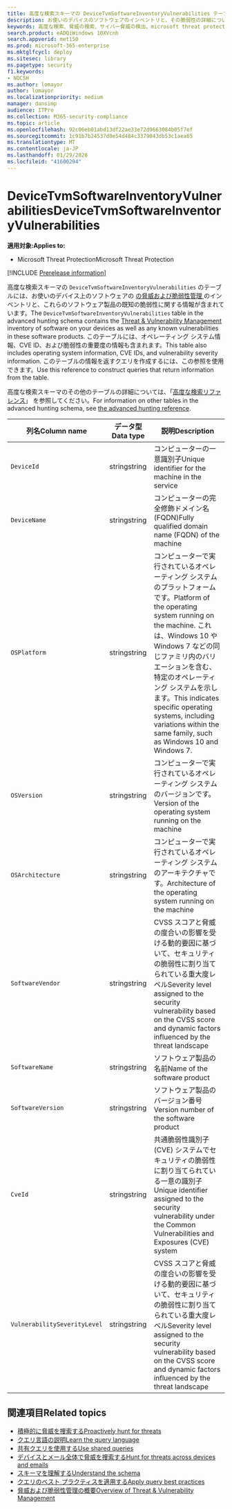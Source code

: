 ```yaml
---
title: 高度な検索スキーマの DeviceTvmSoftwareInventoryVulnerabilities テーブル
description: お使いのデバイスのソフトウェアのインベントリと、その脆弱性の詳細については、高度な検索スキーマの DeviceTvmSoftwareInventoryVulnerabilities テーブルを参照してください。
keywords: 高度な検索、脅威の検索、サイバー脅威の検出、microsoft threat protection、microsoft 365、mtp、m365、search、query、テレメトリ、スキーマ参照、kusto、table、column、data type、description、threat & 脆弱性管理、TVM、device management、software、inventory、脆弱性、CVE ID、OS DeviceTvmSoftwareInventoryVulnerabilities
search.product: eADQiWindows 10XVcnh
search.appverid: met150
ms.prod: microsoft-365-enterprise
ms.mktglfcycl: deploy
ms.sitesec: library
ms.pagetype: security
f1.keywords:
- NOCSH
ms.author: lomayor
author: lomayor
ms.localizationpriority: medium
manager: dansimp
audience: ITPro
ms.collection: M365-security-compliance
ms.topic: article
ms.openlocfilehash: 92c06eb01abd13df22ae33e72d9663084b05f7ef
ms.sourcegitcommit: 1c91b7b24537d0e54d484c3379043db53c1aea65
ms.translationtype: MT
ms.contentlocale: ja-JP
ms.lasthandoff: 01/29/2020
ms.locfileid: "41600294"
---
```

# <a name="devicetvmsoftwareinventoryvulnerabilities"></a><span data-ttu-id="4c18e-104">DeviceTvmSoftwareInventoryVulnerabilities</span><span class="sxs-lookup"><span data-stu-id="4c18e-104">DeviceTvmSoftwareInventoryVulnerabilities</span></span>

<span data-ttu-id="4c18e-105">**適用対象:**</span><span class="sxs-lookup"><span data-stu-id="4c18e-105">**Applies to:**</span></span>
- <span data-ttu-id="4c18e-106">Microsoft Threat Protection</span><span class="sxs-lookup"><span data-stu-id="4c18e-106">Microsoft Threat Protection</span></span>

[!INCLUDE [Prerelease information](../includes/prerelease.md)]

<span data-ttu-id="4c18e-107">高度な検索スキーマの `DeviceTvmSoftwareInventoryVulnerabilities` のテーブルには、お使いのデバイス上のソフトウェアの [ の脅威および脆弱性管理 ](https://docs.microsoft.com/windows/security/threat-protection/microsoft-defender-atp/next-gen-threat-and-vuln-mgt) のインベントリと、これらのソフトウェア製品の既知の脆弱性に関する情報が含まれています。</span><span class="sxs-lookup"><span data-stu-id="4c18e-107">The `DeviceTvmSoftwareInventoryVulnerabilities` table in the advanced hunting schema contains the [Threat & Vulnerability Management](https://docs.microsoft.com/windows/security/threat-protection/microsoft-defender-atp/next-gen-threat-and-vuln-mgt) inventory of software on your devices as well as any known vulnerabilities in these software products.</span></span> <span data-ttu-id="4c18e-108">このテーブルには、オペレーティング システム情報、CVE ID、および脆弱性の重要度の情報も含まれます。</span><span class="sxs-lookup"><span data-stu-id="4c18e-108">This table also includes operating system information, CVE IDs, and vulnerability severity information.</span></span> <span data-ttu-id="4c18e-109">このテーブルの情報を返すクエリを作成するには、この参照を使用できます。</span><span class="sxs-lookup"><span data-stu-id="4c18e-109">Use this reference to construct queries that return information from the table.</span></span>

<span data-ttu-id="4c18e-110">高度な検索スキーマのその他のテーブルの詳細については、「[高度な検索リファレンス](advanced-hunting-schema-tables.md)」 を参照してください。</span><span class="sxs-lookup"><span data-stu-id="4c18e-110">For information on other tables in the advanced hunting schema, see [the advanced hunting reference](advanced-hunting-schema-tables.md).</span></span>

| <span data-ttu-id="4c18e-111">列名</span><span class="sxs-lookup"><span data-stu-id="4c18e-111">Column name</span></span> | <span data-ttu-id="4c18e-112">データ型</span><span class="sxs-lookup"><span data-stu-id="4c18e-112">Data type</span></span> | <span data-ttu-id="4c18e-113">説明</span><span class="sxs-lookup"><span data-stu-id="4c18e-113">Description</span></span> |
|-------------|-----------|-------------|
| `DeviceId` | <span data-ttu-id="4c18e-114">string</span><span class="sxs-lookup"><span data-stu-id="4c18e-114">string</span></span> | <span data-ttu-id="4c18e-115">コンピューターの一意識別子</span><span class="sxs-lookup"><span data-stu-id="4c18e-115">Unique identifier for the machine in the service</span></span> |
| `DeviceName` | <span data-ttu-id="4c18e-116">string</span><span class="sxs-lookup"><span data-stu-id="4c18e-116">string</span></span> | <span data-ttu-id="4c18e-117">コンピューターの完全修飾ドメイン名 (FQDN)</span><span class="sxs-lookup"><span data-stu-id="4c18e-117">Fully qualified domain name (FQDN) of the machine</span></span> |
| `OSPlatform` | <span data-ttu-id="4c18e-118">string</span><span class="sxs-lookup"><span data-stu-id="4c18e-118">string</span></span> | <span data-ttu-id="4c18e-119">コンピューターで実行されているオペレーティング システムのプラットフォームです。</span><span class="sxs-lookup"><span data-stu-id="4c18e-119">Platform of the operating system running on the machine.</span></span> <span data-ttu-id="4c18e-120">これは、Windows 10 や Windows 7 などの同じファミリ内のバリエーションを含む、特定のオペレーティング システムを示します。</span><span class="sxs-lookup"><span data-stu-id="4c18e-120">This indicates specific operating systems, including variations within the same family, such as Windows 10 and Windows 7.</span></span> |
| `OSVersion` | <span data-ttu-id="4c18e-121">string</span><span class="sxs-lookup"><span data-stu-id="4c18e-121">string</span></span> | <span data-ttu-id="4c18e-122">コンピューターで実行されているオペレーティング システムのバージョンです。</span><span class="sxs-lookup"><span data-stu-id="4c18e-122">Version of the operating system running on the machine</span></span> |
| `OSArchitecture` | <span data-ttu-id="4c18e-123">string</span><span class="sxs-lookup"><span data-stu-id="4c18e-123">string</span></span> | <span data-ttu-id="4c18e-124">コンピューターで実行されているオペレーティング システムのアーキテクチャです。</span><span class="sxs-lookup"><span data-stu-id="4c18e-124">Architecture of the operating system running on the machine</span></span> |
| `SoftwareVendor` | <span data-ttu-id="4c18e-125">string</span><span class="sxs-lookup"><span data-stu-id="4c18e-125">string</span></span> | <span data-ttu-id="4c18e-126">CVSS スコアと脅威の度合いの影響を受ける動的要因に基づいて、セキュリティの脆弱性に割り当てられている重大度レベル</span><span class="sxs-lookup"><span data-stu-id="4c18e-126">Severity level assigned to the security vulnerability based on the CVSS score and dynamic factors influenced by the threat landscape</span></span> |
| `SoftwareName` | <span data-ttu-id="4c18e-127">string</span><span class="sxs-lookup"><span data-stu-id="4c18e-127">string</span></span> | <span data-ttu-id="4c18e-128">ソフトウェア製品の名前</span><span class="sxs-lookup"><span data-stu-id="4c18e-128">Name of the software product</span></span> |
| `SoftwareVersion` | <span data-ttu-id="4c18e-129">string</span><span class="sxs-lookup"><span data-stu-id="4c18e-129">string</span></span> | <span data-ttu-id="4c18e-130">ソフトウェア製品のバージョン番号</span><span class="sxs-lookup"><span data-stu-id="4c18e-130">Version number of the software product</span></span> |
| `CveId` | <span data-ttu-id="4c18e-131">string</span><span class="sxs-lookup"><span data-stu-id="4c18e-131">string</span></span> | <span data-ttu-id="4c18e-132">共通脆弱性識別子 (CVE) システムでセキュリティの脆弱性に割り当てられている一意の識別子 </span><span class="sxs-lookup"><span data-stu-id="4c18e-132">Unique identifier assigned to the security vulnerability under the Common Vulnerabilities and Exposures (CVE) system</span></span> |
| `VulnerabilitySeverityLevel` | <span data-ttu-id="4c18e-133">string</span><span class="sxs-lookup"><span data-stu-id="4c18e-133">string</span></span> | <span data-ttu-id="4c18e-134">CVSS スコアと脅威の度合いの影響を受ける動的要因に基づいて、セキュリティの脆弱性に割り当てられている重大度レベル</span><span class="sxs-lookup"><span data-stu-id="4c18e-134">Severity level assigned to the security vulnerability based on the CVSS score and dynamic factors influenced by the threat landscape</span></span> |



## <a name="related-topics"></a><span data-ttu-id="4c18e-135">関連項目</span><span class="sxs-lookup"><span data-stu-id="4c18e-135">Related topics</span></span>

- [<span data-ttu-id="4c18e-136">積極的に脅威を捜索する</span><span class="sxs-lookup"><span data-stu-id="4c18e-136">Proactively hunt for threats</span></span>](advanced-hunting-overview.md)
- [<span data-ttu-id="4c18e-137">クエリ言語の説明</span><span class="sxs-lookup"><span data-stu-id="4c18e-137">Learn the query language</span></span>](advanced-hunting-query-language.md)
- [<span data-ttu-id="4c18e-138">共有クエリを使用する</span><span class="sxs-lookup"><span data-stu-id="4c18e-138">Use shared queries</span></span>](advanced-hunting-shared-queries.md)
- [<span data-ttu-id="4c18e-139">デバイスとメール全体で脅威を捜索する</span><span class="sxs-lookup"><span data-stu-id="4c18e-139">Hunt for threats across devices and emails</span></span>](advanced-hunting-query-emails-devices.md)
- [<span data-ttu-id="4c18e-140">スキーマを理解する</span><span class="sxs-lookup"><span data-stu-id="4c18e-140">Understand the schema</span></span>](advanced-hunting-schema-tables.md)
- [<span data-ttu-id="4c18e-141">クエリのベスト プラクティスを適用する</span><span class="sxs-lookup"><span data-stu-id="4c18e-141">Apply query best practices</span></span>](advanced-hunting-best-practices.md)
- [<span data-ttu-id="4c18e-142">脅威および脆弱性管理の概要</span><span class="sxs-lookup"><span data-stu-id="4c18e-142">Overview of Threat & Vulnerability Management</span></span>](https://docs.microsoft.com/windows/security/threat-protection/microsoft-defender-atp/next-gen-threat-and-vuln-mgt)
